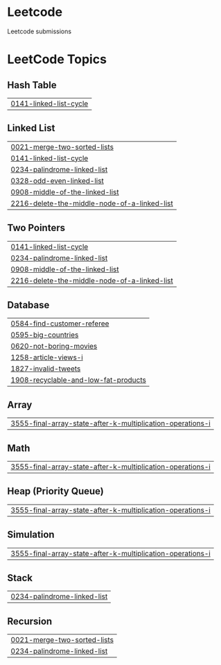 # Leetcode
Leetcode submissions

<!---LeetCode Topics Start-->
# LeetCode Topics
## Hash Table
|  |
| ------- |
| [0141-linked-list-cycle](https://github.com/AmanChandra1c/Leetcode/tree/master/0141-linked-list-cycle) |
## Linked List
|  |
| ------- |
| [0021-merge-two-sorted-lists](https://github.com/AmanChandra1c/Leetcode/tree/master/0021-merge-two-sorted-lists) |
| [0141-linked-list-cycle](https://github.com/AmanChandra1c/Leetcode/tree/master/0141-linked-list-cycle) |
| [0234-palindrome-linked-list](https://github.com/AmanChandra1c/Leetcode/tree/master/0234-palindrome-linked-list) |
| [0328-odd-even-linked-list](https://github.com/AmanChandra1c/Leetcode/tree/master/0328-odd-even-linked-list) |
| [0908-middle-of-the-linked-list](https://github.com/AmanChandra1c/Leetcode/tree/master/0908-middle-of-the-linked-list) |
| [2216-delete-the-middle-node-of-a-linked-list](https://github.com/AmanChandra1c/Leetcode/tree/master/2216-delete-the-middle-node-of-a-linked-list) |
## Two Pointers
|  |
| ------- |
| [0141-linked-list-cycle](https://github.com/AmanChandra1c/Leetcode/tree/master/0141-linked-list-cycle) |
| [0234-palindrome-linked-list](https://github.com/AmanChandra1c/Leetcode/tree/master/0234-palindrome-linked-list) |
| [0908-middle-of-the-linked-list](https://github.com/AmanChandra1c/Leetcode/tree/master/0908-middle-of-the-linked-list) |
| [2216-delete-the-middle-node-of-a-linked-list](https://github.com/AmanChandra1c/Leetcode/tree/master/2216-delete-the-middle-node-of-a-linked-list) |
## Database
|  |
| ------- |
| [0584-find-customer-referee](https://github.com/AmanChandra1c/Leetcode/tree/master/0584-find-customer-referee) |
| [0595-big-countries](https://github.com/AmanChandra1c/Leetcode/tree/master/0595-big-countries) |
| [0620-not-boring-movies](https://github.com/AmanChandra1c/Leetcode/tree/master/0620-not-boring-movies) |
| [1258-article-views-i](https://github.com/AmanChandra1c/Leetcode/tree/master/1258-article-views-i) |
| [1827-invalid-tweets](https://github.com/AmanChandra1c/Leetcode/tree/master/1827-invalid-tweets) |
| [1908-recyclable-and-low-fat-products](https://github.com/AmanChandra1c/Leetcode/tree/master/1908-recyclable-and-low-fat-products) |
## Array
|  |
| ------- |
| [3555-final-array-state-after-k-multiplication-operations-i](https://github.com/AmanChandra1c/Leetcode/tree/master/3555-final-array-state-after-k-multiplication-operations-i) |
## Math
|  |
| ------- |
| [3555-final-array-state-after-k-multiplication-operations-i](https://github.com/AmanChandra1c/Leetcode/tree/master/3555-final-array-state-after-k-multiplication-operations-i) |
## Heap (Priority Queue)
|  |
| ------- |
| [3555-final-array-state-after-k-multiplication-operations-i](https://github.com/AmanChandra1c/Leetcode/tree/master/3555-final-array-state-after-k-multiplication-operations-i) |
## Simulation
|  |
| ------- |
| [3555-final-array-state-after-k-multiplication-operations-i](https://github.com/AmanChandra1c/Leetcode/tree/master/3555-final-array-state-after-k-multiplication-operations-i) |
## Stack
|  |
| ------- |
| [0234-palindrome-linked-list](https://github.com/AmanChandra1c/Leetcode/tree/master/0234-palindrome-linked-list) |
## Recursion
|  |
| ------- |
| [0021-merge-two-sorted-lists](https://github.com/AmanChandra1c/Leetcode/tree/master/0021-merge-two-sorted-lists) |
| [0234-palindrome-linked-list](https://github.com/AmanChandra1c/Leetcode/tree/master/0234-palindrome-linked-list) |
<!---LeetCode Topics End-->